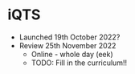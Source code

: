 iQTS
====


* Launched 19th October 2022?
* Review 25th November 2022
    * Online - whole day (eek)
    * TODO: Fill in the curriculum!!

